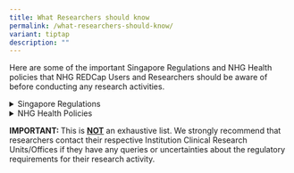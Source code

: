 ```yaml
---
title: What Researchers should know
permalink: /what-researchers-should-know/
variant: tiptap
description: ""
---
```

<p>Here are some of the important Singapore Regulations and NHG Health policies
that NHG REDCap Users and Researchers should be aware of before conducting
any research activities.</p>
<p></p>
<div data-type="detailGroup" class="isomer-accordion isomer-accordion-white">
<details class="isomer-details">
<summary>Singapore Regulations</summary>
<div data-type="detailsContent" class="isomer-details-content">
<ul data-tight="true" class="tight">
<li>
<p><a href="/clinical-trials/" class="third-level-nav-item padding--top--none" rel="noopener noreferrer nofollow" target="_blank">Conduct of Clinical Trials under the Health Products Act and the Medicines Act</a>
</p>
</li>
<li>
<p><a href="/hbra/" rel="noopener noreferrer nofollow" target="_blank">Human Biomedical Research Act (HBRA)</a>
</p>
</li>
<li>
<p><a href="/pdpa/" rel="noopener noreferrer nofollow" target="_blank">Personal Data Protection Act (PDPA)</a>
</p>
</li>
</ul>
<p></p>
</div>
</details>
<details class="isomer-details">
<summary>NHG Health Policies</summary>
<div data-type="detailsContent" class="isomer-details-content">
<ul data-tight="true" class="tight">
<li>
<p><a href="/research-data-policy/" rel="noopener noreferrer nofollow" target="_blank">NHG Research Data Policy</a>
</p>
</li>
<li>
<p><a href="/pcr-sops/" rel="noopener noreferrer nofollow" target="_blank">NHG Proper Conduct of Reseach SOPs</a>
</p>
</li>
<li>
<p><a href="/redcap-use/" rel="noopener noreferrer nofollow" target="_blank">NHG REDCap System Usage Agreement</a>
</p>
</li>
</ul>
</div>
</details>
</div>
<p></p>
<p><strong>IMPORTANT: </strong>This is <strong><u>NOT</u></strong> an exhaustive
list. We strongly recommend that researchers contact their respective Institution
Clinical Research Units/Offices if they have any queries or uncertainties
about the regulatory requirements for their research activity.</p>
<p></p>